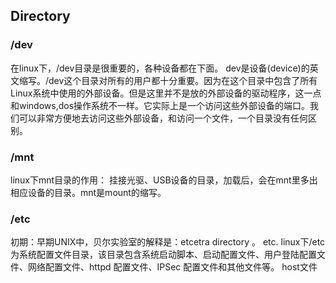 ## Directory
### /dev
在linux下，/dev目录是很重要的，各种设备都在下面。
dev是设备(device)的英文缩写。/dev这个目录对所有的用户都十分重要。因为在这个目录中包含了所有Linux系统中使用的外部设备。但是这里并不是放的外部设备的驱动程序，这一点和windows,dos操作系统不一样。它实际上是一个访问这些外部设备的端口。我们可以非常方便地去访问这些外部设备，和访问一个文件，一个目录没有任何区别。

### /mnt
linux下mnt目录的作用：
挂接光驱、USB设备的目录，加载后，会在mnt里多出相应设备的目录。mnt是mount的缩写。 

### /etc
初期：早期UNIX中，贝尔实验室的解释是：etcetra directory 。 etc.
linux下/etc为系统配置文件目录，该目录包含系统启动脚本、启动配置文件、用户登陆配置文件、网络配置文件、httpd 配置文件、IPSec 配置文件和其他文件等。 host文件